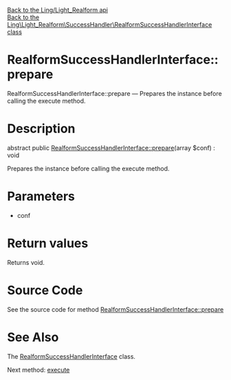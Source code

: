 [Back to the Ling/Light_Realform api](https://github.com/lingtalfi/Light_Realform/blob/master/doc/api/Ling/Light_Realform.md)<br>
[Back to the Ling\Light_Realform\SuccessHandler\RealformSuccessHandlerInterface class](https://github.com/lingtalfi/Light_Realform/blob/master/doc/api/Ling/Light_Realform/SuccessHandler/RealformSuccessHandlerInterface.md)


RealformSuccessHandlerInterface::prepare
================



RealformSuccessHandlerInterface::prepare — Prepares the instance before calling the execute method.




Description
================


abstract public [RealformSuccessHandlerInterface::prepare](https://github.com/lingtalfi/Light_Realform/blob/master/doc/api/Ling/Light_Realform/SuccessHandler/RealformSuccessHandlerInterface/prepare.md)(array $conf) : void




Prepares the instance before calling the execute method.




Parameters
================


- conf

    


Return values
================

Returns void.








Source Code
===========
See the source code for method [RealformSuccessHandlerInterface::prepare](https://github.com/lingtalfi/Light_Realform/blob/master/SuccessHandler/RealformSuccessHandlerInterface.php#L20-L20)


See Also
================

The [RealformSuccessHandlerInterface](https://github.com/lingtalfi/Light_Realform/blob/master/doc/api/Ling/Light_Realform/SuccessHandler/RealformSuccessHandlerInterface.md) class.

Next method: [execute](https://github.com/lingtalfi/Light_Realform/blob/master/doc/api/Ling/Light_Realform/SuccessHandler/RealformSuccessHandlerInterface/execute.md)<br>

